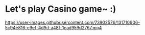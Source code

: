 # Let's play Casino game~ :)

https://user-images.githubusercontent.com/73802576/131710906-5c94e816-e9ef-4d9d-a48f-1ead959d2767.mp4


